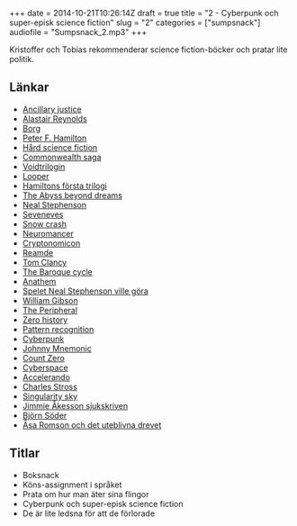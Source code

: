 +++
date = 2014-10-21T10:26:14Z
draft = true
title = "2 - Cyberpunk och super-episk science fiction"
slug = "2"
categories = ["sumpsnack"]
audiofile = "Sumpsnack_2.mp3"
+++

Kristoffer och Tobias rekommenderar science fiction-böcker och pratar lite politik.

## Länkar ##
* [Ancillary justice](http://en.wikipedia.org/wiki/Ancillary_Justice)
* [Alastair Reynolds](http://en.wikipedia.org/wiki/Alastair_Reynolds)
* [Borg](http://en.wikipedia.org/wiki/Borg_%28Star_Trek%29)
* [Peter F. Hamilton](http://en.wikipedia.org/wiki/Peter_F._Hamilton)
* [Hård science fiction](http://en.wikipedia.org/wiki/Hard_science_fiction)
* [Commonwealth saga](http://en.wikipedia.org/wiki/Commonwealth_Saga)
* [Voidtrilogin](http://en.wikipedia.org/wiki/Void_Trilogy)
* [Looper](http://en.wikipedia.org/wiki/Looper_%28film%29)
* [Hamiltons första trilogi](http://en.wikipedia.org/wiki/Peter_F._Hamilton#Greg_Mandel_trilogy_.281993.E2.80.931995.29)
* [The Abyss beyond dreams](http://en.wikipedia.org/wiki/The_Abyss_Beyond_Dreams)
* [Neal Stephenson](http://en.wikipedia.org/wiki/Neal_Stephenson)
* [Seveneves](http://www.amazon.com/Seveneves-Neal-Stephenson/dp/0062190377)
* [Snow crash](http://en.wikipedia.org/wiki/Snow_Crash)
* [Neuromancer](http://en.wikipedia.org/wiki/Neuromancer)
* [Cryptonomicon](http://en.wikipedia.org/wiki/Cryptonomicon)
* [Reamde](http://en.wikipedia.org/wiki/Reamde)
* [Tom Clancy](http://en.wikipedia.org/wiki/Tom_Clancy)
* [The Baroque cycle](http://en.wikipedia.org/wiki/The_Baroque_Cycle)
* [Anathem](http://en.wikipedia.org/wiki/Anathem)
* [Spelet Neal Stephenson ville göra](http://qz.com/268852/neal-stephensons-failed-500000-video-game-and-the-perils-of-using-kickstarter/)
* [William Gibson](http://en.wikipedia.org/wiki/William_Gibson)
* [The Peripheral](http://en.wikipedia.org/wiki/The_Peripheral)
* [Zero history](http://en.wikipedia.org/wiki/Zero_History)
* [Pattern recognition](http://en.wikipedia.org/wiki/Pattern_Recognition_%28novel%29)
* [Cyberpunk](http://en.wikipedia.org/wiki/Cyberpunk)
* [Johnny Mnemonic](http://en.wikipedia.org/wiki/Johnny_Mnemonic)
* [Count Zero](http://en.wikipedia.org/wiki/Count_Zero)
* [Cyberspace](http://en.wikipedia.org/wiki/Cyberspace)
* [Accelerando](http://en.wikipedia.org/wiki/Accelerando)
* [Charles Stross](http://en.wikipedia.org/wiki/Charles_Stross)
* [Singularity sky](http://en.wikipedia.org/wiki/Singularity_Sky)
* [Jimmie Åkesson sjukskriven](http://www.dn.se/nyheter/politik/akesson-sjukskriven-pa-obestamd-tid/)
* [Björn Söder](http://sv.wikipedia.org/wiki/Bj%C3%B6rn_S%C3%B6der)
* [Åsa Romson och det uteblivna drevet](http://blog.svd.se/ledarbloggen/2014/10/15/asa-romson-och-det-uteblivna-drevet/)

## Titlar ##
* Boksnack
* Köns-assignment i språket
* Prata om hur man äter sina flingor
* Cyberpunk och super-episk science fiction
* De är lite ledsna för att de förlorade
